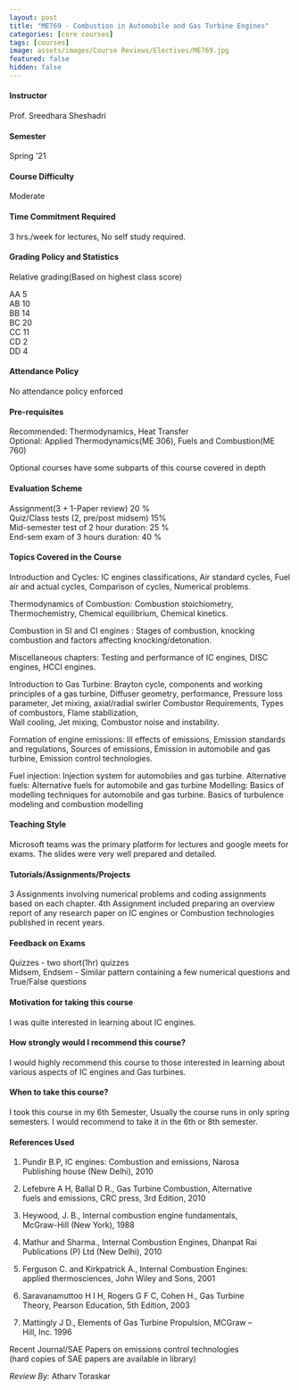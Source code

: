 ```yaml
---
layout: post
title: "ME769 - Combustion in Automobile and Gas Turbine Engines"
categories: [core courses]
tags: [courses]
image: assets/images/Course Reviews/Electives/ME769.jpg
featured: false
hidden: false
---
```


#### Instructor
Prof. Sreedhara Sheshadri

#### Semester
Spring '21

#### Course Difficulty
Moderate

#### Time Commitment Required
3 hrs./week for lectures, No self study required.

#### Grading Policy and Statistics
Relative grading(Based on highest class score)   
  
AA	5  
AB	10  
BB	14  
BC	20  
CC	11  
CD	2  
DD	4

#### Attendance Policy
No attendance policy enforced

#### Pre-requisites
Recommended: Thermodynamics, Heat Transfer  
Optional: Applied Thermodynamics(ME 306), Fuels and Combustion(ME 760)  
  
Optional courses have some subparts of this course covered in depth

#### Evaluation Scheme
Assignment(3 + 1-Paper review) 20 %  
Quiz/Class tests (2, pre/post midsem) 15%  
Mid-semester test of 2 hour duration: 25 %  
End-sem exam of 3 hours duration: 40 %

#### Topics Covered in the Course
Introduction and Cycles: IC engines classifications, Air standard cycles, Fuel air and actual cycles, Comparison of cycles, Numerical problems.   
  
Thermodynamics of Combustion: Combustion stoichiometry, Thermochemistry, Chemical equilibrium, Chemical kinetics.  
  
Combustion in SI and CI engines : Stages of combustion, knocking combustion and factors affecting knocking/detonation.  
  
Miscellaneous chapters: Testing and performance of IC engines, DISC engines, HCCI engines.  
  
Introduction to Gas Turbine: Brayton cycle, components and working principles of a gas turbine, Diffuser geometry, performance, Pressure loss parameter, Jet mixing, axial/radial swirler Combustor Requirements, Types of combustors, Flame stabilization,  
Wall cooling, Jet mixing, Combustor noise and instability.  
  
Formation of engine emissions: Ill effects of emissions, Emission standards and regulations, Sources of emissions, Emission in automobile and gas turbine, Emission control technologies.  
  
Fuel injection: Injection system for automobiles and gas turbine. Alternative fuels: Alternative fuels for automobile and gas turbine Modelling: Basics of modelling techniques for automobile and gas turbine. Basics of turbulence modeling and combustion modelling

#### Teaching Style
Microsoft teams was the primary platform for lectures and google meets for exams. The slides were very well prepared and detailed. 

#### Tutorials/Assignments/Projects
3 Assignments involving numerical problems and coding assignments based on each chapter. 4th Assignment included preparing an overview report of any research paper on IC engines or Combustion technologies published in recent years.

#### Feedback on Exams
Quizzes - two short(1hr) quizzes   
Midsem, Endsem - Similar pattern containing a few numerical questions and True/False questions

#### Motivation for taking this course
I was quite interested in learning about IC engines.

#### How strongly would I recommend this course?
I would highly recommend this course to those interested in learning about various aspects of IC engines and Gas turbines.

#### When to take this course?
I took this course in my 6th Semester, Usually the course runs in only spring semesters. I would recommend to take it in the 6th or 8th semester.

#### References Used
1. Pundir B.P, IC engines: Combustion and emissions, Narosa  
Publishing house (New Delhi), 2010  
  
2. Lefebvre A H, Ballal D R., Gas Turbine Combustion, Alternative  
fuels and emissions, CRC press, 3rd Edition, 2010  
  
3. Heywood, J. B., Internal combustion engine fundamentals,  
McGraw-Hill (New York), 1988  
  
4. Mathur and Sharma., Internal Combustion Engines, Dhanpat Rai  
Publications (P) Ltd (New Delhi), 2010  
  
5. Ferguson C. and Kirkpatrick A., Internal Combustion Engines:  
applied thermosciences, John Wiley and Sons, 2001  
  
6. Saravanamuttoo H I H, Rogers G F C, Cohen H., Gas Turbine  
Theory, Pearson Education, 5th Edition, 2003  
  
7. Mattingly J D., Elements of Gas Turbine Propulsion, MCGraw –  
Hill, Inc. 1996  
  
Recent Journal/SAE Papers on emissions control technologies  
(hard copies of SAE papers are available in library)

*Review By:* Atharv Toraskar
